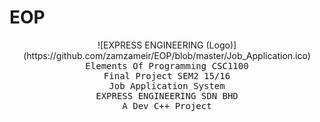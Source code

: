 # EOP
<center>
![EXPRESS ENGINEERING (Logo)](https://github.com/zamzameir/EOP/blob/master/Job_Application.ico)<br>
<tt>Elements Of Programming CSC1100</tt><br>
<tt>Final Project SEM2 15/16</tt><br>
<tt>Job Application System</tt><br>
<tt>EXPRESS ENGINEERING SDN BHD</tt><br>
<tt>A Dev C++ Project</tt>
</center>
